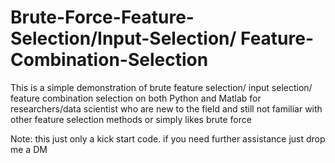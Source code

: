 # Brute-Force-Feature-Selection/Input-Selection/ Feature-Combination-Selection 
This is a simple demonstration of brute feature selection/ input selection/ feature combination selection on both Python and Matlab for researchers/data scientist who are new to the field and still not familiar with other feature selection methods or simply likes brute force

Note: this just only a kick start code. if you need further assistance just drop me a DM
